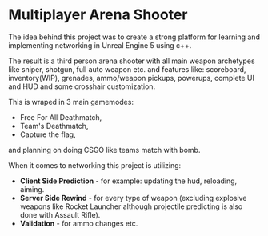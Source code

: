 # Multiplayer Arena Shooter

The idea behind this project was to create a strong platform for learning and implementing networking in Unreal Engine 5 using c++. 

The result is a third person arena shooter with all main weapon archetypes like sniper, shotgun, full auto weapon etc. 
and features like: scoreboard, inventory(WIP), grenades, ammo/weapon pickups, powerups, complete UI and HUD and some crosshair customization.

This is wraped in 3 main gamemodes: 
- Free For All Deathmatch,
- Team's Deathmatch,
- Capture the flag,
  
and planning on doing CSGO like teams match with bomb.

When it comes to networking this project is utilizing:
- **Client Side Prediction** - for example: updating the hud, reloading, aiming.
- **Server Side Rewind** - for every type of weapon (excluding explosive weapons like Rocket Launcher although projectile predicting is also done with Assault Rifle).
- **Validation** - for ammo changes etc.
